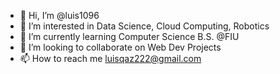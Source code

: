 - 👋 Hi, I’m @luis1096
- 👀 I’m interested in Data Science, Cloud Computing, Robotics
- 🌱 I’m currently learning Computer Science B.S. @FIU
- 💞️ I’m looking to collaborate on Web Dev Projects
- 📫 How to reach me luisqaz222@gmail.com

<!---
luis1096/luis1096 is a ✨ special ✨ repository because its `README.md` (this file) appears on your GitHub profile.
You can click the Preview link to take a look at your changes.
--->
